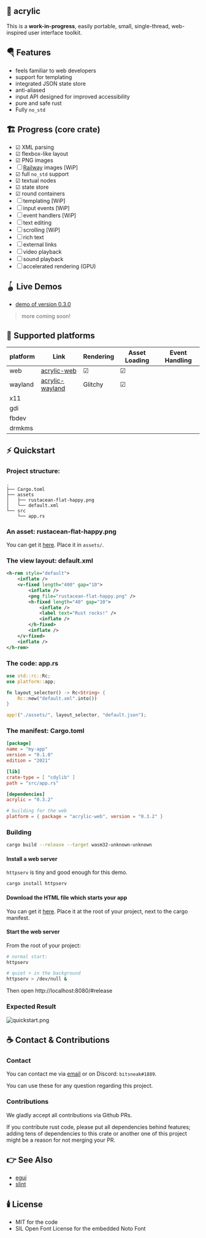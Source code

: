 ## 🎨 acrylic

This is a **work-in-progress**, easily portable, small, single-thread, web-inspired user interface toolkit.

## 🪂 Features

- feels familiar to web developers
- support for templating
- integrated JSON state store
- anti-aliased
- input API designed for improved accessibility
- pure and safe rust
- Fully `no_std`

## 🏗️ Progress (core crate)

- ☑ XML parsing
- ☑ flexbox-like layout
- ☑ PNG images
- ☐ [Railway](https://lib.rs/railway) images [WiP]
- ☑ full `no_std` support
- ☑ textual nodes
- ☑ state store
- ☑ round containers
- ☐ templating [WiP]
- ☐ input events [WiP]
- ☐ event handlers [WiP]
- ☐ text editing
- ☐ scrolling [WiP]
- ☐ rich text
- ☐ external links
- ☐ video playback
- ☐ sound playback
- ☐ accelerated rendering (GPU)

## 🪀 Live Demos

- [demo of version 0.3.0](https://l0.pm/acrylic/)

> more coming soon!

## 🧱 Supported platforms

| platform | Link | Rendering | Asset Loading | Event Handling |
|---|---|---|---|---|
| web | [acrylic-web](https://lib.rs/acrylic-web) | ☑ | ☑ |  |
| wayland | [acrylic-wayland](https://lib.rs/acrylic-wayland) | Glitchy | ☑ |  |
| x11 |  |  |  |  |
| gdi |  |  |  |  |
| fbdev |  |  |  |  |
| drmkms |  |  |  |  |

## ⚡️ Quickstart

### Project structure:

```
.
├── Cargo.toml
├── assets
│   ├── rustacean-flat-happy.png
│   └── default.xml
└── src
    └── app.rs
```

### An asset: rustacean-flat-happy.png

You can get it [here](https://rustacean.net/assets/rustacean-flat-happy.png).
Place it in `assets/`.

### The view layout: default.xml

```xml
<h-rem style="default">
    <inflate />
    <v-fixed length="400" gap="10">
        <inflate />
        <png file="rustacean-flat-happy.png" />
        <h-fixed length="40" gap="10">
            <inflate />
            <label text="Rust rocks!" />
            <inflate />
        </h-fixed>
        <inflate />
    </v-fixed>
    <inflate />
</h-rem>
```

### The code: app.rs

```rust
use std::rc::Rc;
use platform::app;

fn layout_selector() -> Rc<String> {
    Rc::new("default.xml".into())
}

app!("./assets/", layout_selector, "default.json");
```

### The manifest: Cargo.toml

```toml
[package]
name = "my-app"
version = "0.1.0"
edition = "2021"

[lib]
crate-type = [ "cdylib" ]
path = "src/app.rs"

[dependencies]
acrylic = "0.3.2"

# building for the web
platform = { package = "acrylic-web", version = "0.3.2" }
```

### Building

```bash
cargo build --release --target wasm32-unknown-unknown
```

#### Install a web server

`httpserv` is tiny and good enough for this demo.

```bash
cargo install httpserv
```

#### Download the HTML file which starts your app

You can get it [here](https://raw.githubusercontent.com/NathanRoyer/acrylic/main/acrylic-web/index.html).
Place it at the root of your project, next to the cargo manifest.

#### Start the web server

From the root of your project:

```bash
# normal start:
httpserv

# quiet + in the background
httpserv > /dev/null &
```

Then open http://localhost:8080/#release

### Expected Result

![quickstart.png](https://docs.rs/crate/acrylic/0.3.2/source/quickstart.png)

## ☕ Contact & Contributions

### Contact

You can contact me via [email](mailto:nathan.royer.pro@gmail.com)
or on Discord: `bitsneak#1889`.

You can use these for any question regarding this project.

### Contributions

We gladly accept all contributions via Github PRs.

If you contribute rust code, please put all dependencies
behind features; adding tens of dependencies to this crate
or another one of this project might be a reason for not
merging your PR.

## 👉 See Also

* [egui](https://lib.rs/egui)
* [slint](https://lib.rs/slint)

## 🕯️ License

* MIT for the code
* SIL Open Font License for the embedded Noto Font
